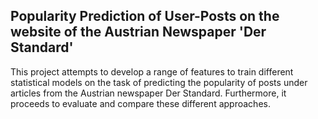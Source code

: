 ## Popularity Prediction of User-Posts on the website of the Austrian Newspaper 'Der Standard'

This project attempts to develop a range of features to train different statistical models on the task of predicting the popularity of posts under articles from the Austrian newspaper Der Standard. Furthermore, it proceeds to evaluate and compare these different approaches.